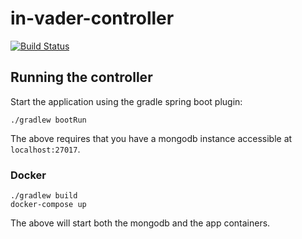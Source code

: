 in-vader-controller
===================

[![Build Status](https://travis-ci.org/in-vader/in-vader-controller.svg?branch=master)](https://travis-ci.org/in-vader/in-vader-controller)

## Running the controller

Start the application using the gradle spring boot plugin:

```
./gradlew bootRun
```

The above requires that you have a mongodb instance accessible at `localhost:27017`.

### Docker

```
./gradlew build
docker-compose up
```

The above will start both the mongodb and the app containers.